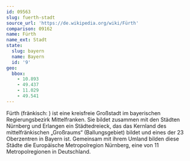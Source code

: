 ```yaml
---
id: 09563
slug: fuerth-stadt
source_url: 'https://de.wikipedia.org/wiki/Fürth'
comparison: 09162
name: Fürth
name_ext: Stadt
state:
  slug: bayern
  name: Bayern
  id: '9'
geo:
  bbox:
    - 10.893
    - 49.437
    - 11.029
    - 49.541
---
```


Fürth (fränkisch: ) ist eine kreisfreie Großstadt im bayerischen Regierungsbezirk Mittelfranken. Sie bildet zusammen mit den Städten Nürnberg und Erlangen ein Städtedreieck, das das Kernland des mittelfränkischen „Großraums“ (Ballungsgebiet) bildet und eines der 23 Oberzentren in Bayern ist. Gemeinsam mit ihrem Umland bilden diese Städte die Europäische Metropolregion Nürnberg, eine von 11 Metropolregionen in Deutschland.
